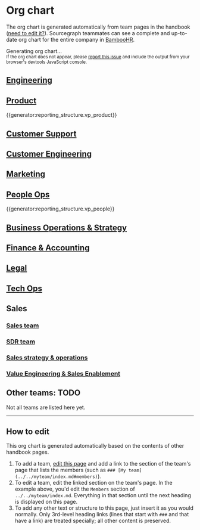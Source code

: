 # Org chart

The org chart is generated automatically from team pages in the handbook ([need to edit it?](#how-to-edit)). Sourcegraph teammates can see a complete and up-to-date org chart for the entire company in [BambooHR](https://sourcegraph.bamboohr.com/).

<div id="org-chart-loading">
	Generating org chart...
	<br/>
	<small>If the org chart does not appear, please <a href="https://github.com/sourcegraph/about/issues">report this issue</a> and include the output from your browser's devtools JavaScript console.</small>
</div>

## [Engineering](../departments/product-engineering/engineering/team/index.md#current-organization)

## [Product](../departments/product-engineering/product/team/index.md#current-team)

{{generator:reporting_structure.vp_product}}

## [Customer Support](../departments/support/index.md#the-team)

## [Customer Engineering](../departments/ce/index.md#current-team-members)

## [Marketing](../departments/marketing/index.md#members)

## [People Ops](../departments/people-ops/index.md#people-ops-team-members)

{{generator:reporting_structure.vp_people}}

## [Business Operations & Strategy](../departments/bizops/index.md#members)

## [Finance & Accounting](../departments/finance/index.md#members)

## [Legal](../departments/legal/index.md#members)

## [Tech Ops](../departments/tech-ops/index.md#members)

## Sales

<!-- When updating the engineering team list below, please also update handbook/index.md. -->

### [Sales team](../departments/sales/index.md#members)

### [SDR team](../departments/sales/sdrteam/index.md#members)

### [Sales strategy & operations](../departments/sales/sales-ops/index.md#members)

### [Value Engineering & Sales Enablement](../departments/sales/sales-enablement/index.md)

## Other teams: TODO

Not all teams are listed here yet.

---

## How to edit

This org chart is generated automatically based on the contents of other handbook pages.

1. To add a team, [edit this page](https://github.com/sourcegraph/about/edit/main/company/team/org_chart.md) and add a link to the section of the team's page that lists the members (such as `### [My team](../../myteam/index.md#members)`).
1. To edit a team, edit the linked section on the team's page. In the example above, you'd edit the `Members` section of `../../myteam/index.md`. Everything in that section until the next heading is displayed on this page.
1. To add any other text or structure to this page, just insert it as you would normally. Only 3rd-level heading links (lines that start with `###` and that have a link) are treated specially; all other content is preserved.

<script>
/* This script injects the org chart content into each section of this page that links to a team page.
// It is similar to the script used to compile the goals in ../strategy-goals/goals/index.md.

async function getPageOrgChart(pageUrl) {
	const sectionId = pageUrl.replace(/^.*#/, '')

	const resp = await fetch(pageUrl)
	const doc = new DOMParser().parseFromString(await resp.text(), "text/html")

  // Add base to make sure relative URLs are resolved correctly
  const base = doc.createElement('base')
  base.setAttribute('href', pageUrl)
  doc.head.append(base)
  for (const link of doc.querySelectorAll('a[href]')) {
    // Resolve link href to absolute URL
    link.setAttribute('href', link.href)
  }

	const section = doc.getElementById(sectionId)
	if (!section) {
		const error = document.createElement('p')
		error.innerText = `Error generating org chart: page at ${pageUrl} has no section with ID ${sectionId}.`
		return error
	}

	const wrapper = document.createElement('section')
	const iterator = doc.createNodeIterator(doc, NodeFilter.SHOW_ELEMENT, () => NodeFilter.FILTER_ACCEPT)
	let curNode
	let orgChartStarted = false
	while (curNode = iterator.nextNode()) {
		if (curNode instanceof HTMLHeadingElement && curNode.id === sectionId) {
			orgChartStarted = true
			continue
		}
		if (orgChartStarted) {
			// End at next heading.
			if (curNode instanceof HTMLHeadingElement) {
				break
			}

			wrapper.appendChild(curNode)
		}
	}
	return wrapper
}

const sectionHeaders = Array.from(document.querySelectorAll('h2,h3')).filter(section => Boolean(section.querySelector('a[href]:not([aria-hidden])')))
Promise.all(
	sectionHeaders.map(async sectionHeader => ({
		header: sectionHeader,
		content: await getPageOrgChart(sectionHeader.querySelector('a[href]:not([aria-hidden])').href),
	}))
).then(sections => {
	const loading = document.getElementById('org-chart-loading')
	loading.innerHTML = '' // clear

	for (const {header, content} of sections) {
		header.parentNode.insertBefore(content, header.nextSibling)

		// Make header link to top of page, not the members section.
		const headerLink = header.querySelector('a[href]:not([aria-hidden])')
		const headerLinkUrl = new URL(headerLink.href)
		headerLinkUrl.hash = ''
		headerLink.href = headerLinkUrl.toString()
	}
})

const teamAnchors = Array.from(document.querySelectorAll('a')).filter(a => a.innerText.startsWith('Team: '))
Promise.all(
	teamAnchors.map(async a => ({
		anchor: a,
		content: await getPageOrgChart(a.href),
	}))
).then(data => {
	for (const {anchor, content} of data) {
        // Replace the parent node list item
        anchor.parentNode.replaceWith(content)
	}
})
*/
</script>
